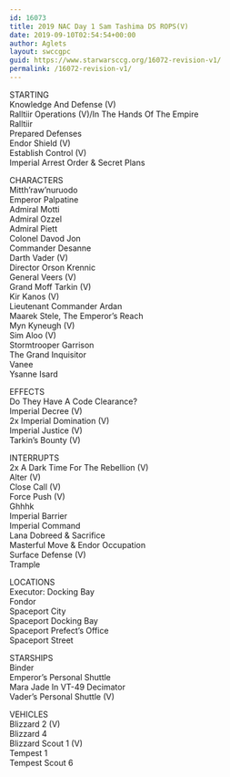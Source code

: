 ```yaml
---
id: 16073
title: 2019 NAC Day 1 Sam Tashima DS ROPS(V)
date: 2019-09-10T02:54:54+00:00
author: Aglets
layout: swccgpc
guid: https://www.starwarsccg.org/16072-revision-v1/
permalink: /16072-revision-v1/
---
```

STARTING  
Knowledge And Defense (V)  
Ralltiir Operations (V)/In The Hands Of The Empire  
Ralltiir  
Prepared Defenses  
Endor Shield (V)  
Establish Control (V)  
Imperial Arrest Order & Secret Plans

CHARACTERS  
Mitth&#8217;raw&#8217;nuruodo  
Emperor Palpatine  
Admiral Motti  
Admiral Ozzel  
Admiral Piett  
Colonel Davod Jon  
Commander Desanne  
Darth Vader (V)  
Director Orson Krennic  
General Veers (V)  
Grand Moff Tarkin (V)  
Kir Kanos (V)  
Lieutenant Commander Ardan  
Maarek Stele, The Emperor&#8217;s Reach  
Myn Kyneugh (V)  
Sim Aloo (V)  
Stormtrooper Garrison  
The Grand Inquisitor  
Vanee  
Ysanne Isard

EFFECTS  
Do They Have A Code Clearance?  
Imperial Decree (V)  
2x Imperial Domination (V)  
Imperial Justice (V)  
Tarkin&#8217;s Bounty (V)

INTERRUPTS  
2x A Dark Time For The Rebellion (V)  
Alter (V)  
Close Call (V)  
Force Push (V)  
Ghhhk  
Imperial Barrier  
Imperial Command  
Lana Dobreed & Sacrifice  
Masterful Move & Endor Occupation  
Surface Defense (V)  
Trample

LOCATIONS  
Executor: Docking Bay  
Fondor  
Spaceport City  
Spaceport Docking Bay  
Spaceport Prefect&#8217;s Office  
Spaceport Street

STARSHIPS  
Binder  
Emperor&#8217;s Personal Shuttle  
Mara Jade In VT-49 Decimator  
Vader&#8217;s Personal Shuttle (V)

VEHICLES  
Blizzard 2 (V)  
Blizzard 4  
Blizzard Scout 1 (V)  
Tempest 1  
Tempest Scout 6